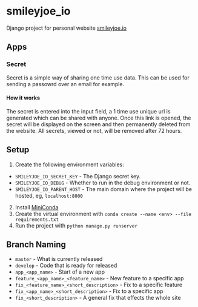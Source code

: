 # smileyjoe_io #

Django project for personal website [smileyjoe.io](http://smileyjoe.io)

## Apps ##

### Secret ###

Secret is a simple way of sharing one time use data. This can be used for sending a passowrd over an email 
for example.

#### How it works ####

The secret is entered into the input field, a 1 time use unique url is generated which can be shared with
anyone. Once this link is opened, the secret will be displayed on the screen and then permanently deleted
from the website. All secrets, viewed or not, will be removed after 72 hours.

## Setup ##

1. Create the following environment variables:
- `SMILEYJOE_IO_SECRET_KEY` - The Django secret key.
- `SMILEYJOE_IO_DEBUG` - Whether to run in the debug environment or not.
- `SMILEYJOE_IO_PARENT_HOST` - The main domain where the project will be hosted, eg, `localhost:8000`
2. Install [MiniConda](https://conda.io/miniconda.html)
3. Create the virtual environment with `conda create --name <env> --file requirements.txt`
4. Run the project with `python manage.py runserver`

## Branch Naming ##

- `master` - What is currently released
- `develop` - Code that is ready for released
- `app_<app_name>` - Start of a new app
- `feature_<app_name>_<feature_name>` - New feature to a specific app
- `fix_<feature_name>_<short_description>` - Fix to a specific feature
- `fix_<app_name>_<short_description>` - Fix to a specific app
- `fix_<short_description>` - A general fix that effects the whole site